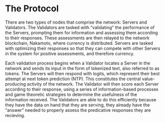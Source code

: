 # The Protocol

There are two types of nodes that comprise the network: Servers and Validators. The Validators are tasked with “validating” the performance of the Servers, prompting them for information and assessing them according to their responses. These assessments are then relayed to the network blockchain, Nakamoto, where currency is distributed. Servers are tasked with optimizing their responses so that they can compete with other Servers in the system for positive assessments, and therefore currency.

Each validation process begins when a Validator locates a Server in the network and sends its input in the form of tokenized text, also referred to as tokens. The Servers will then respond with logits, which represent their best attempt at next token prediction (NTP). This constitutes the central value-producing activity of the network. The Validator will then score each Server according to their response, using a series of information-based processes and game theoretic strategies to determine the usefulness of the information received. 
The Validators are able to do this efficiently because they have the data on hand that they are serving, they already have the “answer” needed to properly assess the predicative responses they are recieving.

